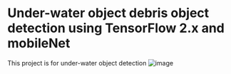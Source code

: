 # Under-water object debris object detection using TensorFlow 2.x and mobileNet
This project is for under-water object detection
![image](https://user-images.githubusercontent.com/71214071/224575038-8d4a3688-302e-4d39-bae2-54f3f3ae379c.png)
